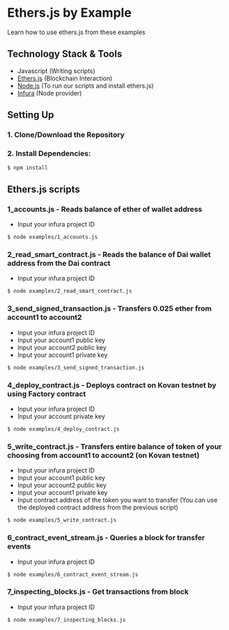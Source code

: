 # Ethers.js by Example
Learn how to use ethers.js from these examples

## Technology Stack & Tools

- Javascript (Writing scripts)
- [Ethers.js](https://docs.ethers.io/v5/) (Blockchain Interaction)
- [Node.js](https://nodejs.org/en/) (To run our scripts and install ethers.js)
- [Infura](https://infura.io/) (Node provider)

## Setting Up
### 1. Clone/Download the Repository

### 2. Install Dependencies:
```
$ npm install
```

## Ethers.js scripts

### 1_accounts.js - Reads balance of ether of wallet address
- Input your infura project ID 
```
$ node examples/1_accounts.js
```

### 2_read_smart_contract.js - Reads the balance of Dai wallet address from the Dai contract
- Input your infura project ID 
```
$ node examples/2_read_smart_contract.js
```

### 3_send_signed_transaction.js - Transfers 0.025 ether from account1 to account2
- Input your infura project ID 
- Input your account1 public key
- Input your account2 public key
- Input your account1 private key
```
$ node examples/3_send_signed_transaction.js
```

### 4_deploy_contract.js - Deploys contract on Kovan testnet by using Factory contract
- Input your infura project ID 
- Input your account private key
```
$ node examples/4_deploy_contract.js
```

### 5_write_contract.js - Transfers entire balance of token of your choosing from account1 to account2 (on Kovan testnet)
- Input your infura project ID 
- Input your account1 public key
- Input your account2 public key
- Input your account1 private key
- Input contract address of the token you want to transfer (You can use the deployed contract address from the previous script)
```
$ node examples/5_write_contract.js
```

### 6_contract_event_stream.js - Queries a block for transfer events
- Input your infura project ID 
```
$ node examples/6_contract_event_stream.js
```

### 7_inspecting_blocks.js - Get transactions from block
- Input your infura project ID 
```
$ node examples/7_inspecting_blocks.js
```





